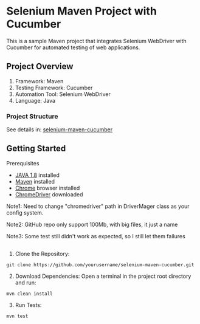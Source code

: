 # Selenium Maven Project with Cucumber

This is a sample Maven project that integrates Selenium WebDriver with Cucumber for automated testing of web applications.

## Project Overview
1. Framework: Maven
2. Testing Framework: Cucumber
3. Automation Tool: Selenium WebDriver
4. Language: Java

### Project Structure

See details in: [selenium-maven-cucumber](https://artoftesting.com/wp-content/uploads/2019/12/cucumber-with-selenium.jpg)

## Getting Started
Prerequisites
- [JAVA 1.8](https://www.oracle.com/java/technologies/javase/javase8-archive-downloads.html) installed
- [Maven](https://maven.apache.org/download.cgi) installed
- [Chrome](https://www.google.com/intl/vi_vn/chrome/) browser installed
- [ChromeDriver](https://chromedriver.chromium.org/downloads/version-selection) downloaded

Note1: Need to change "chromedriver" path in DriverMager class as your config system.

Note2: GitHub repo only support 100Mb, with big files, it just a name

Note3: Some test still didn't work as expected, so I still let them failures

##

1. Clone the Repository:
```
git clone https://github.com/yourusername/selenium-maven-cucumber.git
```

2. Download Dependencies:
Open a terminal in the project root directory and run:
```
mvn clean install
```

3. Run Tests:
```
mvn test
```